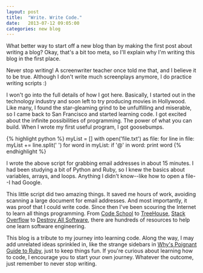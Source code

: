 ```yaml
---
layout: post
title:  "Write. Write Code."
date:   2013-07-12 09:05:00
categories: new blog
---
```

What better way to start off a new blog than by making the first post about writing a blog? Okay, that's a bit too meta, so I'll explain why I'm writing this blog in the first place.

Never stop writing! A screenwriter teacher once told me that, and I believe it to be true. Although I don't write much screenplays anymore, I do practice writing scripts :)

I won't go into the full details of how I got here. Basically, I started out in the technology industry and soon left to try producing movies in Hollywood. Like many, I found the star-gleaming grind to be unfulfilling and miserable, so I came back to San Francisco and started learning code. I got excited about the infinite possibilities of programming. The power of what you can build. When I wrote my first useful program, I got goosebumps.

{% highlight python %}
myList = []
with open('file.txt') as file:
  for line in file:
    myList += line.split(' ')
  for word in myList:
    if '@' in word:
      print word
{% endhighlight %}

I wrote the above script for grabbing email addresses in about 15 minutes. I had been studying a bit of Python and Ruby, so I knew the basics about variables, arrays, and loops. Anything I didn't know--like how to open a file--I had Google.

This little script did two amazing things. It saved me hours of work, avoiding scanning a large document for email addresses. And most importantly, it was proof that I could write code. Since then I've been scouring the Internet to learn all things programming. From [Code School][code] to [TreeHouse][tree], [Stack Overflow][stack] to [Destroy All Software][DAS], there are hundreds of resources to help one learn software engineering.

This blog is a tribute to my journey into learning code. Along the way, I may add unrelated ideas sprinkled in, like the strange sidebars in [Why's Poignant Guide to Ruby][why], just to keep things fun. If you're curious about learning how to code, I encourage you to start your own journey. Whatever the outcome, just remember to never stop writing.


[why]:    http://mislav.uniqpath.com/poignant-guide/
[code]:   http://www.codeschool.com/
[tree]:   http://teamtreehouse.com/
[stack]:  http://stackoverflow.com/
[DAS]:    http://www.destroyallsoftware.com/